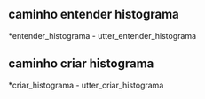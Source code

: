 ## caminho entender histograma
*entender_histograma
    - utter_entender_histograma

## caminho criar histograma 
*criar_histograma
    - utter_criar_histograma